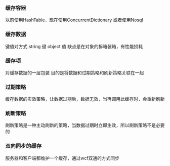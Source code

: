 ### 缓存容器 ###
以前使用HashTable，现在使用ConcurrentDictionary
或者使用Nosql
### 缓存数据 ###
键值对方式 string 键 object 值
缺点是在对象的拆箱装箱，有性能损耗
### 缓存项 ###
对缓存数据的一层包装
目的是将数据和过期策略和刷新策略关联在一起
### 过期策略 ###
缓存数据的实效策略，让数据过期后，数据无效，当再调用此缓存时，会重新刷新
### 刷新策略 ###
刷新策略是一种主动刷新的策略，当数据过期时立即生效，所以刷新策略不是必要的
### 双向同步的缓存 ###
服务器和客户端都维护一个缓存，通过wcf双通的方式同步